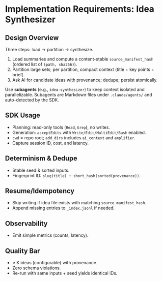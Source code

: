 # Implementation Requirements: Idea Synthesizer

## Design Overview
Three steps: load → partition → synthesize.

1) Load summaries and compute a content-stable `source_manifest_hash` (ordered list of `(path, sha256)`).
2) Partition large sets; per partition, compact context (title + key points + brief).
3) Ask AI for candidate ideas with provenance; dedupe; persist atomically.

Use **subagents** (e.g., `idea-synthesizer`) to keep context isolated and parallelizable. Subagents are Markdown files under `.claude/agents/` and auto-detected by the SDK.

## SDK Usage
- Planning: read-only tools (`Read`, `Grep`), no writes.
- Generation: `acceptEdits` with `Write/Edit/MultiEdit/Bash` enabled.
- `cwd` = repo root; `add_dirs` includes `ai_context` and `amplifier`.
- Capture session ID, cost, and latency.

## Determinism & Dedupe
- Stable seed & sorted inputs.
- Fingerprint ID: `slug(title) + short_hash(sorted(provenance))`.

## Resume/Idempotency
- Skip writing if idea file exists with matching `source_manifest_hash`.
- Append missing entries to `_index.jsonl` if needed.

## Observability
- Emit simple metrics (counts, latency).

## Quality Bar
- ≥ K ideas (configurable) with provenance.
- Zero schema violations.
- Re-run with same inputs + seed yields identical IDs.
